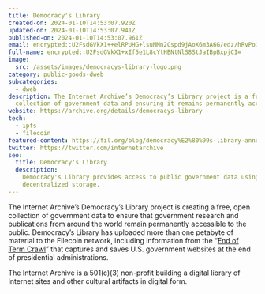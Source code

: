 ```yaml
---
title: Democracy's Library
created-on: 2024-01-10T14:53:07.920Z
updated-on: 2024-01-10T14:53:07.941Z
published-on: 2024-01-10T14:53:07.961Z
email: encrypted::U2FsdGVkX1++elRPUHG+lsuMMn2Cspd9jAoX6m3A6G/edz/hRvPoJbGit1s+bTDu
full-name: encrypted::U2FsdGVkX1+xIf5e1L8cYtHBNtNlS8StJaIBpBxpjCI=
image:
  src: /assets/images/democracys-library-logo.png
category: public-goods-dweb
subcategories:
  - dweb
description: The Internet Archive’s Democracy’s Library project is a free, open
  collection of government data and ensuring it remains permanently accessible.
website: https://archive.org/details/democracys-library
tech:
  - ipfs
  - filecoin
featured-content: https://fil.org/blog/democracy%E2%80%99s-library-announces-more-than-a-petabyte-of-government-data-uploaded-to-the-filecoin-network/
twitter: https://twitter.com/internetarchive
seo:
  title: Democracy's Library
  description:
    Democracy's Library provides access to public government data using
    decentralized storage.
---
```


The Internet Archive’s Democracy’s Library project is creating a free, open collection of government data to ensure that government research and publications from around the world remain permanently accessible to the public. Democracy’s Library has uploaded more than one petabyte of material to the Filecoin network, including information from the “[End of Term Crawl](https://eotarchive.org/)” that captures and saves U.S. government websites at the end of presidential administrations.

The Internet Archive is a 501(c)(3) non-profit building a digital library of Internet sites and other cultural artifacts in digital form.
